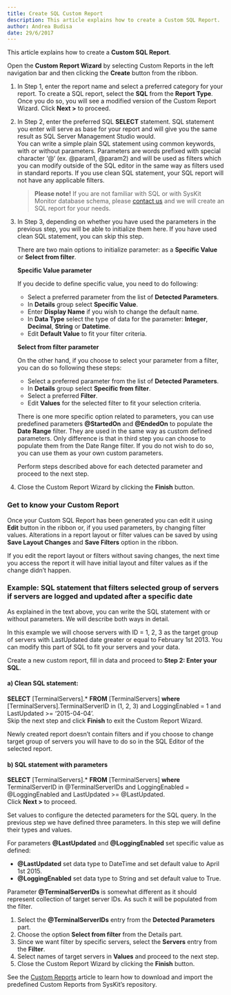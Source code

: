 ```yaml
---
title: Create SQL Custom Report
description: This article explains how to create a Custom SQL Report.
author: Andrea Budisa
date: 29/6/2017
---
```

This article explains how to create a **Custom SQL Report**.

Open the **Custom Report Wizard** by selecting Custom Reports in the left navigation bar and then clicking the **Create** button from the ribbon.

1. In Step 1, enter the report name and select a preferred category for your report. To create a SQL report, select the **SQL** from the **Report Type**. Once you do so, you will see a modified version of the Custom Report Wizard. Click **Next >** to proceed.

2. In Step 2, enter the preferred SQL **SELECT** statement. SQL statement you enter will serve as base for your report and will give you the same result as SQL Server Management Studio would.  
You can write a simple plain SQL statement using common keywords, with or without parameters. Parameters are words prefixed with special character ‘@‘ (ex. @param1, @param2) and will be used as filters which you can modify outside of the SQL editor in the same way as filters used in standard reports. If you use clean SQL statement, your SQL report will not have any applicable filters.

   > **Please note!** If you are not familiar with SQL or with SysKit Monitor database schema, please [contact us](https://www.syskit.com/company/contact-us) and we will create an SQL report for your needs.

3. In Step 3, depending on whether you have used the parameters in the previous step, you will be able to initialize them here. If you have used clean SQL statement, you can skip this step.

   There are two main options to initialize parameter: as a **Specific Value** or **Select from filter**.

   **Specific Value parameter**

   If you decide to define specific value, you need to do following:
   * Select a preferred parameter from the list of **Detected Parameters**.
   * In **Details** group select **Specific Value**.
   * Enter **Display Name** if you wish to change the default name.
   * In **Data Type** select the type of data for the parameter: **Integer**, **Decimal**, **String** or **Datetime**. 
   * Edit **Default Value** to fit your filter criteria.

   **Select from filter parameter**

   On the other hand, if you choose to select your parameter from a filter, you can do so following these steps:

   * Select a preferred parameter from the list of **Detected Parameters**.
   * In **Details** group select **Specific from filter**.
   * Select a preferred **Filter**.
   * Edit **Values** for the selected filter to fit your selection criteria.

   There is one more specific option related to parameters, you can use predefined parameters **@StartedOn** and **@EndedOn** to populate the **Date Range** filter. They are used in the same way as custom defined parameters. Only difference is that in third step you can choose to populate them from the Date Range filter. If you do not wish to do so, you can use them as your own custom parameters.

   Perform steps described above for each detected parameter and proceed to the next step.  
4. Close the Custom Report Wizard by clicking the **Finish** button.

### Get to know your Custom Report

Once your Custom SQL Report has been generated you can edit it using **Edit** button in the ribbon or, if you used parameters, by changing filter values. Alterations in a report layout or filter values can be saved by using **Save Layout Changes** and **Save Filters** option in the ribbon.

If you edit the report layout or filters without saving changes, the next time you access the report it will have initial layout and filter values as if the change didn’t happen.

### Example: SQL statement that filters selected group of servers if servers are logged and updated after a specific date

As explained in the text above, you can write the SQL statement with or without parameters. We will describe both ways in detail.

In this example we will choose servers with ID = 1, 2, 3 as the target group of servers with LastUpdated date greater or equal to February 1st 2013. You can modify this part of SQL to fit your servers and your data.

Create a new custom report, fill in data and proceed to **Step 2: Enter your SQL**.

#### a) Clean SQL statement:

**SELECT** [TerminalServers].* **FROM** [TerminalServers] **where** [TerminalServers].TerminalServerID in (1, 2, 3) and LoggingEnabled = 1 and LastUpdated >= ‘2015-04-04’.  
Skip the next step and click **Finish** to exit the Custom Report Wizard.

Newly created report doesn’t contain filters and if you choose to change target group of servers you will have to do so in the SQL Editor of the selected report.

#### b) SQL statement with parameters

**SELECT** [TerminalServers].* **FROM** [TerminalServers] **where** TerminalServerID in @TerminalServerIDs and LoggingEnabled = @LoggingEnabled and LastUpdated >= @LastUpdated.  
Click **Next >** to proceed. 

Set values to configure the detected parameters for the SQL query. In the previous step we have defined three parameters. In this step we will define their types and values.

For parameters **@LastUpdated** and **@LoggingEnabled** set specific value as defined:
* **@LastUpdated** set data type to DateTime and set default value to April 1st 2015.
* **@LoggingEnabled** set data type to String and set default value to True.

Parameter **@TerminalServerIDs** is somewhat different as it should represent collection of target server IDs. As such it will be populated from the filter.

1. Select the **@TerminalServerIDs** entry from the **Detected Parameters** part.
2. Choose the option **Select from filter** from the Details part.
3. Since we want filter by specific servers, select the **Servers** entry from the **Filter**.
4. Select names of target servers in **Values** and proceed to the next step.  
5. Close the Custom Report Wizard by clicking the **Finish** button.

See the [Custom Reports](#internal/get-to-know-syskit-monitor/reports/custom-reports) article to learn how to download and import the predefined Custom Reports from SysKit’s repository.
